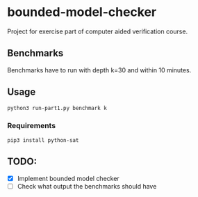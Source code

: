 # bounded-model-checker
Project for exercise part of computer aided verification course.

## Benchmarks
Benchmarks have to run with depth k=30 and within 10 minutes.

## Usage
```sh
python3 run-part1.py benchmark k
```
### Requirements
```
pip3 install python-sat
```

## TODO:
- [x] Implement bounded model checker
- [ ] Check what output the benchmarks should have
